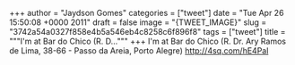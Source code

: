 
+++
author = "Jaydson Gomes"
categories = ["tweet"]
date = "Tue Apr 26 15:50:08 +0000 2011"
draft = false
image = "{TWEET_IMAGE}"
slug = "3742a54a0327f858e4b5a546eb4c8258c6f896f8"
tags = ["tweet"]
title = """I'm at Bar do Chico (R. D..."""
+++
I'm at Bar do Chico (R. Dr. Ary Ramos de Lima, 38-66 - Passo da Areia, Porto Alegre) http://4sq.com/hE4Pal
